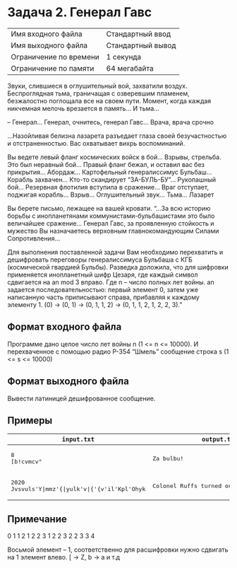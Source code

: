 # Задача 2. Генерал Гавс

|  |  |
| --- | --- |
| Имя входного файла | Стандартный ввод |
| Имя выходного файла | Стандартный вывод |
| Ограничение по времени | 1 секунда |
| Ограничение по памяти | 64 мегабайта |

Звуки, слившиеся в оглушительный вой, захватили воздух. Беспроглядная тьма, граничащая с озверевшим пламенем,
безжалостно поглощала все на своем пути. Момент, когда каждая никчемная мелочь врезается в память… И тьма…

– Генерал… Генерал, очнитесь, генерал Гавс… Врача, врача срочно

…Назойливая белизна лазарета разъедает глаза своей безучастностью и отстраненностью. Вас охватывает вихрь воспоминаний.

Вы ведете левый фланг космических войск в бой… Взрывы, стрельба. Это был неравный бой… Правый фланг бежал, и оставил
вас без прикрытия… Абордаж...  Картофельный генералиссимус Бульбаш… Корабль захвачен… Кто-то скандирует “ЗА-БУЛЬ-БУ”...
Рукопашный бой… Резервная флотилия вступила в сражение… Враг отступает, поджигая корабль... Взрыв… Оглушительный звук…
Тьма… Лазарет

Вы берете письмо, лежащее на вашей кровати. “...За всю историю борьбы с инопланетянами коммунистами-бульбашистами это
было величайшее сражение… Генерал Гавс, за проявленную стойкость и мужество Вы назначаетесь верховным главнокомандующим
Силами Сопротивления…

Для выполнения поставленной задачи Вам необходимо перехватить и дешифровать переговоры генералиссимуса Бульбаша с КГБ
(космической гвардией Бульбы).  Разведка доложила, что для шифровки применяется инопланетный шифр Цезаря, где каждый
символ сдвигается на an mod 3 вправо. Где n – число полных лет войны. an задается последовательностью: первый элемент 0, затем
уже написанную часть приписывают справа, прибавляя к каждому элементу 1.
(0) -> (0, 1) -> (0, 1, 1, 2) -> (0, 1, 1, 2, 1, 2, 2, 3).”

## Формат входного файла

Программе дано целое число лет войны n (1 <= n <= 10000). И перехваченное с помощью радио P-354 “Шмель”
сообщение строка s (1 <= s <= 10000)

## Формат выходного файла

Вывести латиницей дешифрованное сообщение.

## Примеры

| `input.txt`                 | `output.txt` |
|-----------------------------|--------------|
| <pre>8<br>[b!cvmcv"</pre>   | <pre>Za bulbu!</pre> |
| <pre>2020<br>Jvsvuls'Y&#124;mmz'{&#124;yulk'v&#124;{'{v'il'Kpl'Ohyk</pre> | <pre>Colonel Ruffs turned out to be Die Hard</pre>  |

## Примечание

0 1 1 2 1 2 2 3 1 2 2 3 2 2 3 3 4

Восьмой элемент – 1, соответственно для расшифровки нужно сдвигать на 1 элемент влево. [ -> Z, b -> a и т.д
